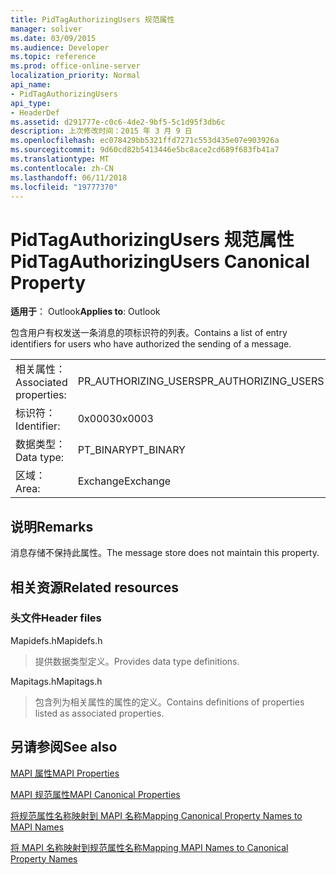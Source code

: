 ```yaml
---
title: PidTagAuthorizingUsers 规范属性
manager: soliver
ms.date: 03/09/2015
ms.audience: Developer
ms.topic: reference
ms.prod: office-online-server
localization_priority: Normal
api_name:
- PidTagAuthorizingUsers
api_type:
- HeaderDef
ms.assetid: d291777e-c0c6-4de2-9bf5-5c1d95f3db6c
description: 上次修改时间：2015 年 3 月 9 日
ms.openlocfilehash: ec078429bb5321ffd7271c553d435e07e903926a
ms.sourcegitcommit: 9d60cd82b5413446e5bc8ace2cd689f683fb41a7
ms.translationtype: MT
ms.contentlocale: zh-CN
ms.lasthandoff: 06/11/2018
ms.locfileid: "19777370"
---
```

# <a name="pidtagauthorizingusers-canonical-property"></a><span data-ttu-id="cb276-103">PidTagAuthorizingUsers 规范属性</span><span class="sxs-lookup"><span data-stu-id="cb276-103">PidTagAuthorizingUsers Canonical Property</span></span>

  
  
<span data-ttu-id="cb276-104">**适用于**： Outlook</span><span class="sxs-lookup"><span data-stu-id="cb276-104">**Applies to**: Outlook</span></span> 
  
<span data-ttu-id="cb276-105">包含用户有权发送一条消息的项标识符的列表。</span><span class="sxs-lookup"><span data-stu-id="cb276-105">Contains a list of entry identifiers for users who have authorized the sending of a message.</span></span>
  
|||
|:-----|:-----|
|<span data-ttu-id="cb276-106">相关属性：</span><span class="sxs-lookup"><span data-stu-id="cb276-106">Associated properties:</span></span>  <br/> |<span data-ttu-id="cb276-107">PR_AUTHORIZING_USERS</span><span class="sxs-lookup"><span data-stu-id="cb276-107">PR_AUTHORIZING_USERS</span></span>  <br/> |
|<span data-ttu-id="cb276-108">标识符：</span><span class="sxs-lookup"><span data-stu-id="cb276-108">Identifier:</span></span>  <br/> |<span data-ttu-id="cb276-109">0x0003</span><span class="sxs-lookup"><span data-stu-id="cb276-109">0x0003</span></span>  <br/> |
|<span data-ttu-id="cb276-110">数据类型：</span><span class="sxs-lookup"><span data-stu-id="cb276-110">Data type:</span></span>  <br/> |<span data-ttu-id="cb276-111">PT_BINARY</span><span class="sxs-lookup"><span data-stu-id="cb276-111">PT_BINARY</span></span>  <br/> |
|<span data-ttu-id="cb276-112">区域：</span><span class="sxs-lookup"><span data-stu-id="cb276-112">Area:</span></span>  <br/> |<span data-ttu-id="cb276-113">Exchange</span><span class="sxs-lookup"><span data-stu-id="cb276-113">Exchange</span></span>  <br/> |
   
## <a name="remarks"></a><span data-ttu-id="cb276-114">说明</span><span class="sxs-lookup"><span data-stu-id="cb276-114">Remarks</span></span>

<span data-ttu-id="cb276-115">消息存储不保持此属性。</span><span class="sxs-lookup"><span data-stu-id="cb276-115">The message store does not maintain this property.</span></span>
  
## <a name="related-resources"></a><span data-ttu-id="cb276-116">相关资源</span><span class="sxs-lookup"><span data-stu-id="cb276-116">Related resources</span></span>

### <a name="header-files"></a><span data-ttu-id="cb276-117">头文件</span><span class="sxs-lookup"><span data-stu-id="cb276-117">Header files</span></span>

<span data-ttu-id="cb276-118">Mapidefs.h</span><span class="sxs-lookup"><span data-stu-id="cb276-118">Mapidefs.h</span></span>
  
> <span data-ttu-id="cb276-119">提供数据类型定义。</span><span class="sxs-lookup"><span data-stu-id="cb276-119">Provides data type definitions.</span></span>
    
<span data-ttu-id="cb276-120">Mapitags.h</span><span class="sxs-lookup"><span data-stu-id="cb276-120">Mapitags.h</span></span>
  
> <span data-ttu-id="cb276-121">包含列为相关属性的属性的定义。</span><span class="sxs-lookup"><span data-stu-id="cb276-121">Contains definitions of properties listed as associated properties.</span></span>
    
## <a name="see-also"></a><span data-ttu-id="cb276-122">另请参阅</span><span class="sxs-lookup"><span data-stu-id="cb276-122">See also</span></span>



[<span data-ttu-id="cb276-123">MAPI 属性</span><span class="sxs-lookup"><span data-stu-id="cb276-123">MAPI Properties</span></span>](mapi-properties.md)
  
[<span data-ttu-id="cb276-124">MAPI 规范属性</span><span class="sxs-lookup"><span data-stu-id="cb276-124">MAPI Canonical Properties</span></span>](mapi-canonical-properties.md)
  
[<span data-ttu-id="cb276-125">将规范属性名称映射到 MAPI 名称</span><span class="sxs-lookup"><span data-stu-id="cb276-125">Mapping Canonical Property Names to MAPI Names</span></span>](mapping-canonical-property-names-to-mapi-names.md)
  
[<span data-ttu-id="cb276-126">将 MAPI 名称映射到规范属性名称</span><span class="sxs-lookup"><span data-stu-id="cb276-126">Mapping MAPI Names to Canonical Property Names</span></span>](mapping-mapi-names-to-canonical-property-names.md)

